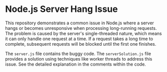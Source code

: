 # Node.js Server Hang Issue

This repository demonstrates a common issue in Node.js where a server hangs or becomes unresponsive when processing long-running requests.  The problem is caused by the server's single-threaded nature, which means it can only handle one request at a time.  If a request takes a long time to complete, subsequent requests will be blocked until the first one finishes.

The `server.js` file contains the buggy code.  The `serverSolution.js` file provides a solution using techniques like worker threads to address this issue.  See the detailed explanation in the comments within the code.